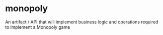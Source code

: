 # monopoly
An artifact / API that will implement business logic and operations required to implement a Monopoly game
